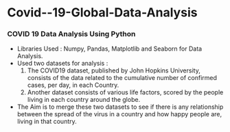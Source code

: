 # Covid--19-Global-Data-Analysis
<H3>COVID 19 Data Analysis Using Python</H3>
<UL><LI> Libraries Used : Numpy, Pandas, Matplotlib and Seaborn for Data Analysis.</LI>
<LI>Used two datasets for analysis : 
<OL><LI>The COVID19 dataset, published by John Hopkins University, consists of the data related to the cumulative number of confirmed cases, per day, in each Country. </LI>
<LI>Another dataset consists of various life factors, scored by the people living in each country around the globe.</LI></OL></LI>
<LI>The Aim is to merge these two datasets to see if there is any relationship between the spread of the virus in a country and how happy people are, living in that country.</LI></UL>

